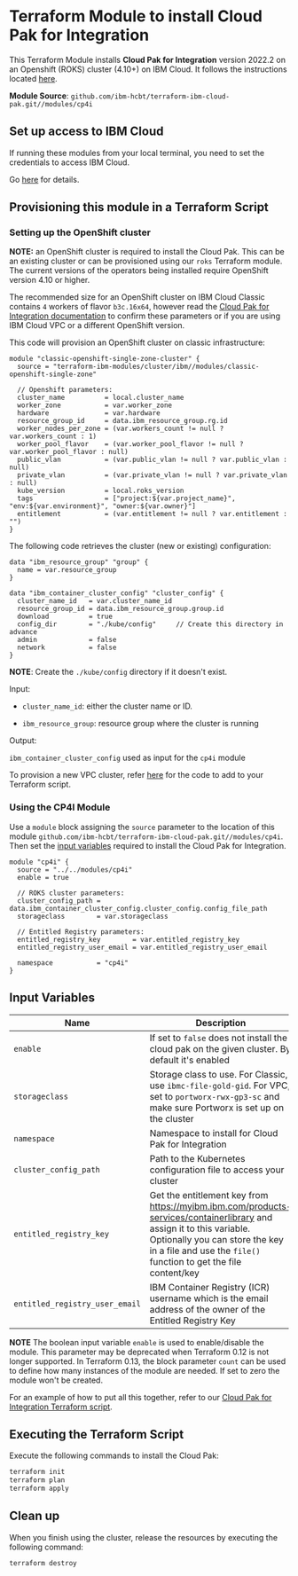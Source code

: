 # Terraform Module to install Cloud Pak for Integration

This Terraform Module installs **Cloud Pak for Integration** version 2022.2 on an Openshift (ROKS) cluster (4.10+) on IBM Cloud. It follows the instructions located [here](https://www.ibm.com/docs/en/cloud-paks/cp-integration/2022.2?topic=installing-overview-installation).

**Module Source**: `github.com/ibm-hcbt/terraform-ibm-cloud-pak.git//modules/cp4i`

## Set up access to IBM Cloud

If running these modules from your local terminal, you need to set the credentials to access IBM Cloud.

Go [here](../CREDENTIALS.md) for details.

## Provisioning this module in a Terraform Script

### Setting up the OpenShift cluster

**NOTE:** an OpenShift cluster is required to install the Cloud Pak. This can be an existing cluster or can be provisioned using our `roks` Terraform module. The current versions of the operators being installed require OpenShift version 4.10 or higher.

The recommended size for an OpenShift cluster on IBM Cloud Classic contains `4` workers of flavor `b3c.16x64`, however read the [Cloud Pak for Integration documentation](https://www.ibm.com/docs/en/cloud-paks/cp-integration) to confirm these parameters or if you are using IBM Cloud VPC or a different OpenShift version.

This code will provision an OpenShift cluster on classic infrastructure: 
```hcl
module "classic-openshift-single-zone-cluster" {
  source = "terraform-ibm-modules/cluster/ibm//modules/classic-openshift-single-zone"

  // Openshift parameters:
  cluster_name          = local.cluster_name
  worker_zone           = var.worker_zone
  hardware              = var.hardware
  resource_group_id     = data.ibm_resource_group.rg.id
  worker_nodes_per_zone = (var.workers_count != null ? var.workers_count : 1)
  worker_pool_flavor    = (var.worker_pool_flavor != null ? var.worker_pool_flavor : null)
  public_vlan           = (var.public_vlan != null ? var.public_vlan : null)
  private_vlan          = (var.private_vlan != null ? var.private_vlan : null)
  kube_version          = local.roks_version
  tags                  = ["project:${var.project_name}", "env:${var.environment}", "owner:${var.owner}"]
  entitlement           = (var.entitlement != null ? var.entitlement : "")
}
```
The following code retrieves the cluster (new or existing) configuration:

```hcl
data "ibm_resource_group" "group" {
  name = var.resource_group
}

data "ibm_container_cluster_config" "cluster_config" {
  cluster_name_id   = var.cluster_name_id
  resource_group_id = data.ibm_resource_group.group.id
  download          = true
  config_dir        = "./kube/config"     // Create this directory in advance
  admin             = false
  network           = false
}
```
**NOTE**: Create the `./kube/config` directory if it doesn't exist.

Input:

- `cluster_name_id`: either the cluster name or ID.

- `ibm_resource_group`:  resource group where the cluster is running

Output:

`ibm_container_cluster_config` used as input for the `cp4i` module

To provision a new VPC cluster, refer [here](https://github.com/ibm-hcbt/terraform-ibm-cloud-pak/tree/main/modules/roks#building-a-new-roks-cluster) for the code to add to your Terraform script.

### Using the CP4I Module

Use a `module` block assigning the `source` parameter to the location of this module `github.com/ibm-hcbt/terraform-ibm-cloud-pak.git//modules/cp4i`. Then set the [input variables](#input-variables) required to install the Cloud Pak for Integration.

```hcl
module "cp4i" {
  source = "../../modules/cp4i"
  enable = true

  // ROKS cluster parameters:
  cluster_config_path = data.ibm_container_cluster_config.cluster_config.config_file_path
  storageclass        = var.storageclass

  // Entitled Registry parameters:
  entitled_registry_key        = var.entitled_registry_key
  entitled_registry_user_email = var.entitled_registry_user_email

  namespace           = "cp4i"
}
```

## Input Variables

| Name                               | Description                                                                                                                                                                                                                | Default                     | Required |
| ---------------------------------- | -------------------------------------------------------------------------------------------------------------------------------------------------------------------------------------------------------------------------- | --------------------------- | -------- |
| `enable`                           | If set to `false` does not install the cloud pak on the given cluster. By default it's enabled  | `true`                      | No       |
| `storageclass`                           | Storage class to use.  For Classic, use `ibmc-file-gold-gid`. For VPC, set to `portworx-rwx-gp3-sc` and make sure Portworx is set up on the cluster                                                | `ibmc-file-gold-gid`                      | No       |
| `namespace`                           | Namespace to install for Cloud Pak for Integration | `cp4i`                      | No       |
| `cluster_config_path`                           | Path to the Kubernetes configuration file to access your cluster | `./.kube/config`                      | No       |
| `entitled_registry_key`            | Get the entitlement key from https://myibm.ibm.com/products-services/containerlibrary and assign it to this variable. Optionally you can store the key in a file and use the `file()` function to get the file content/key |                             | Yes      |
| `entitled_registry_user_email`     | IBM Container Registry (ICR) username which is the email address of the owner of the Entitled Registry Key |                             | Yes      |

**NOTE** The boolean input variable `enable` is used to enable/disable the module. This parameter may be deprecated when Terraform 0.12 is not longer supported. In Terraform 0.13, the block parameter `count` can be used to define how many instances of the module are needed. If set to zero the module won't be created.

For an example of how to put all this together, refer to our [Cloud Pak for Integration Terraform script](https://github.com/ibm-hcbt/cloud-pak-sandboxes/tree/master/terraform/cp4int).

## Executing the Terraform Script

Execute the following commands to install the Cloud Pak:

```bash
terraform init
terraform plan
terraform apply
```

## Clean up

When you finish using the cluster, release the resources by executing the following command:

```bash
terraform destroy
```
